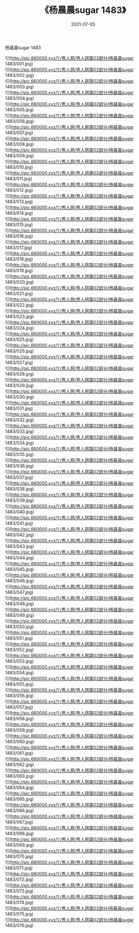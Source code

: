 ﻿---
layout: post
title:  《杨晨晨sugar 1483》
date:   2021-07-05
img: http://pic.660000.xyz/1:/秀人网/秀人网第02部分/杨晨晨sugar 1483/000.jpg
categories: [美女, 清纯, 唯美]
---

杨晨晨sugar 1483

  ![](http://pic.660000.xyz/1:/秀人网/秀人网第02部分/杨晨晨sugar 1483/001.jpg) <br> ![](http://pic.660000.xyz/1:/秀人网/秀人网第02部分/杨晨晨sugar 1483/002.jpg) <br> ![](http://pic.660000.xyz/1:/秀人网/秀人网第02部分/杨晨晨sugar 1483/003.jpg) <br> ![](http://pic.660000.xyz/1:/秀人网/秀人网第02部分/杨晨晨sugar 1483/004.jpg) <br> ![](http://pic.660000.xyz/1:/秀人网/秀人网第02部分/杨晨晨sugar 1483/005.jpg) <br> ![](http://pic.660000.xyz/1:/秀人网/秀人网第02部分/杨晨晨sugar 1483/006.jpg) <br> ![](http://pic.660000.xyz/1:/秀人网/秀人网第02部分/杨晨晨sugar 1483/007.jpg) <br> ![](http://pic.660000.xyz/1:/秀人网/秀人网第02部分/杨晨晨sugar 1483/008.jpg) <br> ![](http://pic.660000.xyz/1:/秀人网/秀人网第02部分/杨晨晨sugar 1483/009.jpg) <br> ![](http://pic.660000.xyz/1:/秀人网/秀人网第02部分/杨晨晨sugar 1483/010.jpg) <br> ![](http://pic.660000.xyz/1:/秀人网/秀人网第02部分/杨晨晨sugar 1483/011.jpg) <br> ![](http://pic.660000.xyz/1:/秀人网/秀人网第02部分/杨晨晨sugar 1483/012.jpg) <br> ![](http://pic.660000.xyz/1:/秀人网/秀人网第02部分/杨晨晨sugar 1483/013.jpg) <br> ![](http://pic.660000.xyz/1:/秀人网/秀人网第02部分/杨晨晨sugar 1483/014.jpg) <br> ![](http://pic.660000.xyz/1:/秀人网/秀人网第02部分/杨晨晨sugar 1483/015.jpg) <br> ![](http://pic.660000.xyz/1:/秀人网/秀人网第02部分/杨晨晨sugar 1483/016.jpg) <br> ![](http://pic.660000.xyz/1:/秀人网/秀人网第02部分/杨晨晨sugar 1483/017.jpg) <br> ![](http://pic.660000.xyz/1:/秀人网/秀人网第02部分/杨晨晨sugar 1483/018.jpg) <br> ![](http://pic.660000.xyz/1:/秀人网/秀人网第02部分/杨晨晨sugar 1483/019.jpg) <br> ![](http://pic.660000.xyz/1:/秀人网/秀人网第02部分/杨晨晨sugar 1483/020.jpg) <br> ![](http://pic.660000.xyz/1:/秀人网/秀人网第02部分/杨晨晨sugar 1483/021.jpg) <br> ![](http://pic.660000.xyz/1:/秀人网/秀人网第02部分/杨晨晨sugar 1483/022.jpg) <br> ![](http://pic.660000.xyz/1:/秀人网/秀人网第02部分/杨晨晨sugar 1483/023.jpg) <br> ![](http://pic.660000.xyz/1:/秀人网/秀人网第02部分/杨晨晨sugar 1483/024.jpg) <br> ![](http://pic.660000.xyz/1:/秀人网/秀人网第02部分/杨晨晨sugar 1483/025.jpg) <br> ![](http://pic.660000.xyz/1:/秀人网/秀人网第02部分/杨晨晨sugar 1483/026.jpg) <br> ![](http://pic.660000.xyz/1:/秀人网/秀人网第02部分/杨晨晨sugar 1483/027.jpg) <br> ![](http://pic.660000.xyz/1:/秀人网/秀人网第02部分/杨晨晨sugar 1483/028.jpg) <br> ![](http://pic.660000.xyz/1:/秀人网/秀人网第02部分/杨晨晨sugar 1483/029.jpg) <br> ![](http://pic.660000.xyz/1:/秀人网/秀人网第02部分/杨晨晨sugar 1483/030.jpg) <br> ![](http://pic.660000.xyz/1:/秀人网/秀人网第02部分/杨晨晨sugar 1483/031.jpg) <br> ![](http://pic.660000.xyz/1:/秀人网/秀人网第02部分/杨晨晨sugar 1483/032.jpg) <br> ![](http://pic.660000.xyz/1:/秀人网/秀人网第02部分/杨晨晨sugar 1483/033.jpg) <br> ![](http://pic.660000.xyz/1:/秀人网/秀人网第02部分/杨晨晨sugar 1483/034.jpg) <br> ![](http://pic.660000.xyz/1:/秀人网/秀人网第02部分/杨晨晨sugar 1483/035.jpg) <br> ![](http://pic.660000.xyz/1:/秀人网/秀人网第02部分/杨晨晨sugar 1483/036.jpg) <br> ![](http://pic.660000.xyz/1:/秀人网/秀人网第02部分/杨晨晨sugar 1483/037.jpg) <br> ![](http://pic.660000.xyz/1:/秀人网/秀人网第02部分/杨晨晨sugar 1483/038.jpg) <br> ![](http://pic.660000.xyz/1:/秀人网/秀人网第02部分/杨晨晨sugar 1483/039.jpg) <br> ![](http://pic.660000.xyz/1:/秀人网/秀人网第02部分/杨晨晨sugar 1483/040.jpg) <br> ![](http://pic.660000.xyz/1:/秀人网/秀人网第02部分/杨晨晨sugar 1483/041.jpg) <br> ![](http://pic.660000.xyz/1:/秀人网/秀人网第02部分/杨晨晨sugar 1483/042.jpg) <br> ![](http://pic.660000.xyz/1:/秀人网/秀人网第02部分/杨晨晨sugar 1483/043.jpg) <br> ![](http://pic.660000.xyz/1:/秀人网/秀人网第02部分/杨晨晨sugar 1483/044.jpg) <br> ![](http://pic.660000.xyz/1:/秀人网/秀人网第02部分/杨晨晨sugar 1483/045.jpg) <br> ![](http://pic.660000.xyz/1:/秀人网/秀人网第02部分/杨晨晨sugar 1483/046.jpg) <br> ![](http://pic.660000.xyz/1:/秀人网/秀人网第02部分/杨晨晨sugar 1483/047.jpg) <br> ![](http://pic.660000.xyz/1:/秀人网/秀人网第02部分/杨晨晨sugar 1483/048.jpg) <br> ![](http://pic.660000.xyz/1:/秀人网/秀人网第02部分/杨晨晨sugar 1483/049.jpg) <br> ![](http://pic.660000.xyz/1:/秀人网/秀人网第02部分/杨晨晨sugar 1483/050.jpg) <br> ![](http://pic.660000.xyz/1:/秀人网/秀人网第02部分/杨晨晨sugar 1483/051.jpg) <br> ![](http://pic.660000.xyz/1:/秀人网/秀人网第02部分/杨晨晨sugar 1483/052.jpg) <br> ![](http://pic.660000.xyz/1:/秀人网/秀人网第02部分/杨晨晨sugar 1483/053.jpg) <br> ![](http://pic.660000.xyz/1:/秀人网/秀人网第02部分/杨晨晨sugar 1483/054.jpg) <br> ![](http://pic.660000.xyz/1:/秀人网/秀人网第02部分/杨晨晨sugar 1483/055.jpg) <br> ![](http://pic.660000.xyz/1:/秀人网/秀人网第02部分/杨晨晨sugar 1483/056.jpg) <br> ![](http://pic.660000.xyz/1:/秀人网/秀人网第02部分/杨晨晨sugar 1483/057.jpg) <br> ![](http://pic.660000.xyz/1:/秀人网/秀人网第02部分/杨晨晨sugar 1483/058.jpg) <br> ![](http://pic.660000.xyz/1:/秀人网/秀人网第02部分/杨晨晨sugar 1483/059.jpg) <br> ![](http://pic.660000.xyz/1:/秀人网/秀人网第02部分/杨晨晨sugar 1483/060.jpg) <br> ![](http://pic.660000.xyz/1:/秀人网/秀人网第02部分/杨晨晨sugar 1483/061.jpg) <br> ![](http://pic.660000.xyz/1:/秀人网/秀人网第02部分/杨晨晨sugar 1483/062.jpg) <br> ![](http://pic.660000.xyz/1:/秀人网/秀人网第02部分/杨晨晨sugar 1483/063.jpg) <br> ![](http://pic.660000.xyz/1:/秀人网/秀人网第02部分/杨晨晨sugar 1483/064.jpg) <br> ![](http://pic.660000.xyz/1:/秀人网/秀人网第02部分/杨晨晨sugar 1483/065.jpg) <br> ![](http://pic.660000.xyz/1:/秀人网/秀人网第02部分/杨晨晨sugar 1483/066.jpg) <br> ![](http://pic.660000.xyz/1:/秀人网/秀人网第02部分/杨晨晨sugar 1483/067.jpg) <br> ![](http://pic.660000.xyz/1:/秀人网/秀人网第02部分/杨晨晨sugar 1483/068.jpg) <br> ![](http://pic.660000.xyz/1:/秀人网/秀人网第02部分/杨晨晨sugar 1483/069.jpg) <br> ![](http://pic.660000.xyz/1:/秀人网/秀人网第02部分/杨晨晨sugar 1483/070.jpg) <br> ![](http://pic.660000.xyz/1:/秀人网/秀人网第02部分/杨晨晨sugar 1483/071.jpg) <br> ![](http://pic.660000.xyz/1:/秀人网/秀人网第02部分/杨晨晨sugar 1483/072.jpg) <br> ![](http://pic.660000.xyz/1:/秀人网/秀人网第02部分/杨晨晨sugar 1483/073.jpg) <br> ![](http://pic.660000.xyz/1:/秀人网/秀人网第02部分/杨晨晨sugar 1483/074.jpg) <br> ![](http://pic.660000.xyz/1:/秀人网/秀人网第02部分/杨晨晨sugar 1483/075.jpg) <br> ![](http://pic.660000.xyz/1:/秀人网/秀人网第02部分/杨晨晨sugar 1483/076.jpg) <br>
